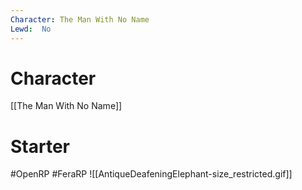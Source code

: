 ```yaml
---
Character: The Man With No Name
Lewd:  No
---
```

# Character
[[The Man With No Name]]

# Starter


#OpenRP #FeraRP
![[AntiqueDeafeningElephant-size_restricted.gif]]